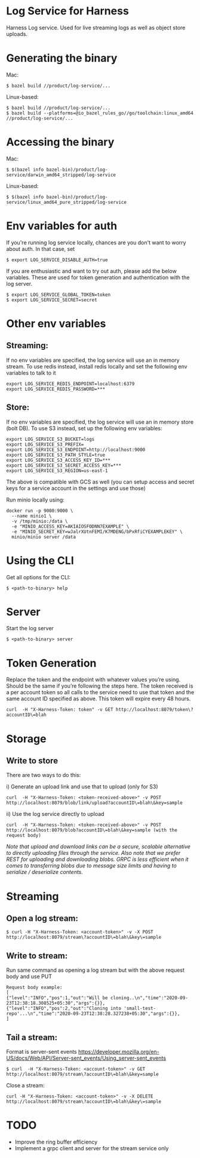 # Log Service for Harness

Harness Log service. Used for live streaming logs as well as object store uploads.

# Generating the binary

Mac:
```
$ bazel build //product/log-service/...
```

Linux-based:
```
$ bazel build //product/log-service/...
$ bazel build --platforms=@io_bazel_rules_go//go/toolchain:linux_amd64 //product/log-service/...
```

# Accessing the binary

Mac:
```
$ $(bazel info bazel-bin)/product/log-service/darwin_amd64_stripped/log-service
```

Linux-based:
```
$ $(bazel info bazel-bin)/product/log-service/linux_amd64_pure_stripped/log-service
```

# Env variables for auth

If you're running log service locally, chances are you don't want to worry about auth. In that case, set
```
$ export LOG_SERVICE_DISABLE_AUTH=true
```

If you are enthusiastic and want to try out auth, please add the below variables. These are used for token generation
and authentication with the log server.
```
$ export LOG_SERVICE_GLOBAL_TOKEN=token
$ export LOG_SERVICE_SECRET=secret
```

# Other env variables

## Streaming:
If no env variables are specified, the log service will use an in memory stream.
To use redis instead, install redis locally and set the following env variables to talk to it
```
export LOG_SERVICE_REDIS_ENDPOINT=localhost:6379
export LOG_SERVICE_REDIS_PASSWORD=***
```

## Store:
If no env variables are specified, the log service will use an in memory store (bolt DB).
To use S3 instead, set up the following env variables:
```
export LOG_SERVICE_S3_BUCKET=logs
export LOG_SERVICE_S3_PREFIX=
export LOG_SERVICE_S3_ENDPOINT=http://localhost:9000
export LOG_SERVICE_S3_PATH_STYLE=true
export LOG_SERVICE_S3_ACCESS_KEY_ID=***
export LOG_SERVICE_S3_SECRET_ACCESS_KEY=***
export LOG_SERVICE_S3_REGION=us-east-1
```
The above is compatible with GCS as well (you can setup access and secret keys for a service account in the settings and use those)

Run minio locally using:
```
docker run -p 9000:9000 \
  --name minio1 \
  -v /tmp/minio:/data \
  -e "MINIO_ACCESS_KEY=AKIAIOSFODNN7EXAMPLE" \
  -e "MINIO_SECRET_KEY=wJalrXUtnFEMI/K7MDENG/bPxRfiCYEXAMPLEKEY" \
  minio/minio server /data
```

# Using the CLI

Get all options for the CLI:
```
$ <path-to-binary> help
``` 

# Server

Start the log server

```
$ <path-to-binary> server
```

# Token Generation

Replace the token and the endpoint with whatever values you’re using. Should be the same if you’re following the steps here. The token received is a per account token so all calls to the service need to use that token and the same account ID specified as above. This token will expire every 48 hours.

```
curl  -H "X-Harness-Token: token" -v GET http://localhost:8079/token\?accountID\=blah
```

# Storage

## Write to store

There are two ways to do this:

i) Generate an upload link and use that to upload (only for S3)
```
curl  -H "X-Harness-Token: <token-received-above>" -v POST http://localhost:8079/blob/link/upload?accountID\=blah\&key=sample
```

ii) Use the log service directly to upload
```
curl  -H "X-Harness-Token: <token-received-above>" -v POST http://localhost:8079/blob?accountID\=blah\&key=sample (with the request body)
```

_Note that upload and download links can be a secure, scalable alternative to directly uploading files through the service. Also note that we prefer REST for uploading and downloading blobs. GRPC is less efficient when it comes to transferring blobs due to message size limits and having to serialize / deserialize contents._

# Streaming

## Open a log stream:

```
$ curl -H "X-Harness-Token: <account-token>" -v -X POST http://localhost:8079/stream\?accountID\=blah\&key\=sample
```

## Write to stream:

Run same command as opening a log stream but with the above request body and use PUT
```
Request body example: 
[
{"level":"INFO","pos":1,"out":"Will be cloning..\n","time":"2020-09-23T12:38:18.308525+05:30","args":{}},
{"level":"INFO","pos":2,"out":"Cloning into 'small-test-repo'...\n","time":"2020-09-23T12:38:28.327238+05:30","args":{}},
]
```

## Tail a stream:

Format is server-sent events https://developer.mozilla.org/en-US/docs/Web/API/Server-sent_events/Using_server-sent_events
```
$ curl  -H "X-Harness-Token: <account-token>" -v GET http://localhost:8079/stream\?accountID\=blah\&key=sample

```

Close a stream:

```
curl -H "X-Harness-Token: <account-token>" -v -X DELETE http://localhost:8079/stream\?accountID\=blah\&key\=sample
```

# TODO

- Improve the ring buffer efficiency
- Implement a grpc client and server for the stream service only
